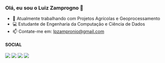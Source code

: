 ### Olá, eu sou o Luiz Zamprogno 👋

- 🌾 Atualmente trabalhando com Projetos Agrícolas e Geoprocessamento
- 💻 Estudante de Engenharia da Computação e Ciência de Dados
- 📫 Contate-me em: lpzampronio@gmail.com

#### SOCIAL

<div>
  <a href="mailto:lpzampronio@gmail.com"><img src="https://img.shields.io/badge/Gmail-D14836?style=for-the-badge&logo=gmail&logoColor=white" target="_blank"></a>
  <a href="https://www.linkedin.com/in/luiz-paulo-zamprogno-787b596a/" target="_blank"><img src="https://img.shields.io/badge/LinkedIn-0077B5?style=for-the-badge&logo=linkedin&logoColor=white" target="_blank"></a>
  <a href="https://studio.youtube.com/channel/UCY3swh6jSPKgk1LMI9DT9EA" target="_blank"><img src="https://img.shields.io/badge/YouTube-FF0000?style=for-the-badge&logo=youtube&logoColor=white" taget="_blank"></a>
  <a href="https://www.instagram.com/luizzampronio/" target="_blank"><img = src="https://img.shields.io/badge/Instagram-E4405F?style=for-the-badge&logo=instagram&logoColor=white" target="_blank"></a>
</div>
